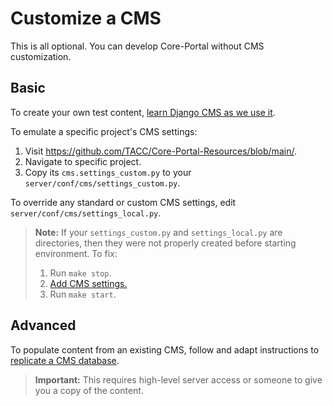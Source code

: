 # Customize a CMS

This is all optional. You can develop Core-Portal without CMS customization.

## Basic

To create your own test content, [learn Django CMS as we use it](https://tacc-main.atlassian.net/wiki/x/phdv).

To emulate a specific project's CMS settings:
1. Visit https://github.com/TACC/Core-Portal-Resources/blob/main/.
2. Navigate to specific project.
3. Copy its `cms.settings_custom.py` to your `server/conf/cms/settings_custom.py`.

To override any standard or custom CMS settings, edit `server/conf/cms/settings_local.py`.

> **Note:** If your `settings_custom.py` and `settings_local.py` are directories, then they were not properly created before starting environment. To fix:
> 1. Run `make stop`.
> 2. [Add CMS settings.](../README.md#CMS)
> 3. Run `make start`.


## Advanced

To populate content from an existing CMS, follow and adapt instructions to [replicate a CMS database](https://tacc-main.atlassian.net/wiki/x/GwBJAg).

> **Important:** This requires high-level server access or someone to give you a copy of the content.
